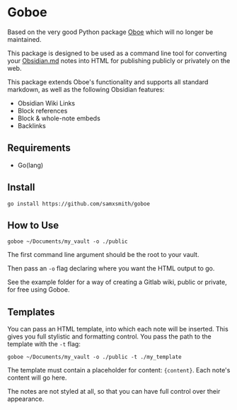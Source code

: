 # Goboe

Based on the very good Python package [Oboe](https://github.com/kmaasrud/oboe) which will no longer be maintained.

This package is designed to be used as a command line tool for converting your [Obsidian.md](http://obsidian.md/) notes into HTML for publishing publicly or privately on the web.

This package extends Oboe's functionality and supports all standard markdown, as well as the following Obsidian features:
- Obsidian Wiki Links
- Block references
- Block & whole-note embeds
- Backlinks

## Requirements
- Go(lang)

## Install
`go install https://github.com/samxsmith/goboe`

## How to Use
`goboe ~/Documents/my_vault -o ./public`

The first command line argument should be the root to your vault.

Then pass an `-o` flag declaring where you want the HTML output to go.

See the example folder for a way of creating a Gitlab wiki, public or private, for free using Goboe.

## Templates
You can pass an HTML template, into which each note will be inserted. This gives you full stylistic and formatting control. You pass the path to the template with the `-t` flag:
```
goboe ~/Documents/my_vault -o ./public -t ./my_template
```

The template must contain a placeholder for content: `{content}`. Each note's content will go here.

The notes are not styled at all, so that you can have full control over their appearance.



